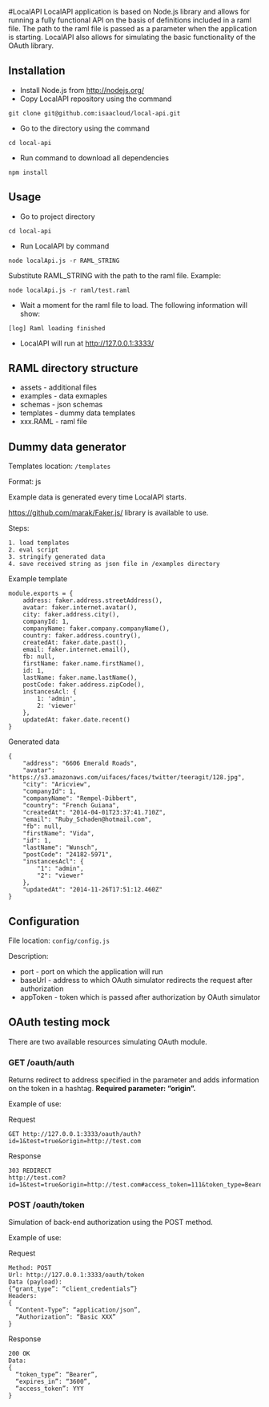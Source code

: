#LocalAPI
LocalAPI application is based on Node.js library and allows for running a fully functional API on the basis of definitions included in a raml file.
The path to the raml file is passed as a parameter when the application is starting.
LocalAPI also allows for simulating the basic functionality of the OAuth library.

## Installation
- Install Node.js from http://nodejs.org/
- Copy LocalAPI repository using the command
```
git clone git@github.com:isaacloud/local-api.git
```
- Go to the directory using the command
```
cd local-api
```
- Run command to download all dependencies
```
npm install
```

## Usage
- Go to project directory
```
cd local-api
```
- Run LocalAPI by command
```
node localApi.js -r RAML_STRING
```
Substitute RAML_STRING with the path to the raml file. Example:
```
node localApi.js -r raml/test.raml
```
- Wait a moment for the raml file to load. The following information will show:
```
[log] Raml loading finished
```
- LocalAPI will run at http://127.0.0.1:3333/

## RAML directory structure
- assets - additional files
- examples - data exmaples
- schemas - json schemas
- templates - dummy data templates
- xxx.RAML - raml file

## Dummy data generator
Templates location: `/templates`

Format: js

Example data is generated every time LocalAPI starts.

https://github.com/marak/Faker.js/ library is available to use.

Steps:
```
1. load templates
2. eval script
3. stringify generated data
4. save received string as json file in /examples directory
```

Example template
```
module.exports = {
    address: faker.address.streetAddress(),
    avatar: faker.internet.avatar(),
    city: faker.address.city(),
    companyId: 1,
    companyName: faker.company.companyName(),
    country: faker.address.country(),
    createdAt: faker.date.past(),
    email: faker.internet.email(),
    fb: null,
    firstName: faker.name.firstName(),
    id: 1,
    lastName: faker.name.lastName(),
    postCode: faker.address.zipCode(),
    instancesAcl: {
        1: 'admin',
        2: 'viewer'
    },
    updatedAt: faker.date.recent()
}
```

Generated data
```
{
    "address": "6606 Emerald Roads",
    "avatar": "https://s3.amazonaws.com/uifaces/faces/twitter/teeragit/128.jpg",
    "city": "Aricview",
    "companyId": 1,
    "companyName": "Rempel-Dibbert",
    "country": "French Guiana",
    "createdAt": "2014-04-01T23:37:41.710Z",
    "email": "Ruby_Schaden@hotmail.com",
    "fb": null,
    "firstName": "Vida",
    "id": 1,
    "lastName": "Wunsch",
    "postCode": "24182-5971",
    "instancesAcl": {
        "1": "admin",
        "2": "viewer"
    },
    "updatedAt": "2014-11-26T17:51:12.460Z"
}
```

## Configuration
File location: `config/config.js`

Description:
- port - port on which the application will run
- baseUrl - address to which OAuth simulator redirects the request after authorization
- appToken - token which is passed after authorization by OAuth simulator

## OAuth testing mock
There are two available resources simulating OAuth module.

### GET /oauth/auth
Returns redirect to address specified in the parameter and adds information on the token in a hashtag.
**Required parameter: “origin”.**

Example of use:

Request
```
GET http://127.0.0.1:3333/oauth/auth?id=1&test=true&origin=http://test.com
```
Response
```
303 REDIRECT
http://test.com?id=1&test=true&origin=http://test.com#access_token=111&token_type=Bearer&expires_in=3600
```

### POST /oauth/token
Simulation of back-end authorization using the POST method.

Example of use:

Request
```
Method: POST
Url: http://127.0.0.1:3333/oauth/token
Data (payload):
{“grant_type”: “client_credentials”}
Headers:
{
  “Content-Type”: “application/json”,
  “Authorization”: “Basic XXX”
}
```
Response
```
200 OK
Data:
{
  “token_type”: “Bearer”,
  “expires_in”: “3600”,
  “access_token”: YYY
}
```